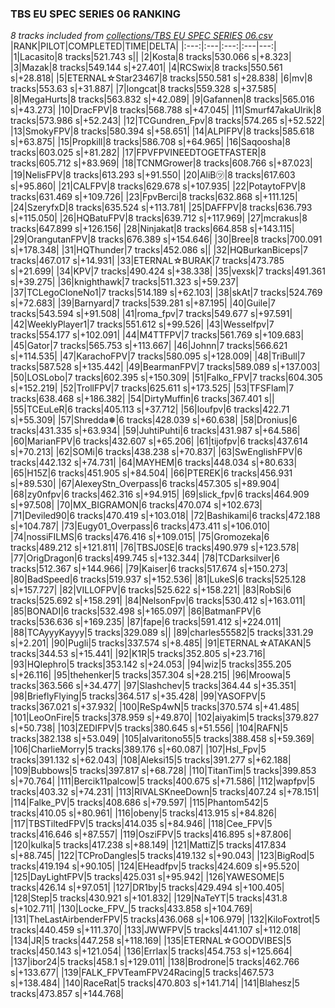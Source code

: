 ### TBS EU SPEC SERIES 06 RANKING
*8 tracks included from [collections/TBS EU SPEC SERIES 06.csv](/collections/TBS%20EU%20SPEC%20SERIES%2006.csv)*
|RANK|PILOT|COMPLETED|TIME|DELTA|
|:---:|:---|:---:|:---|---:|
|1|Lacasito|8 tracks|521.743 s||
|2|Kosta|8 tracks|530.066 s|+8.323|
|3|Mazak|8 tracks|549.144 s|+27.401|
|4|RCSwix|8 tracks|550.561 s|+28.818|
|5|ETERNAL☆Star23467|8 tracks|550.581 s|+28.838|
|6|mv|8 tracks|553.63 s|+31.887|
|7|longcat|8 tracks|559.328 s|+37.585|
|8|MegaHurts|8 tracks|563.832 s|+42.089|
|9|Gafannen|8 tracks|565.016 s|+43.273|
|10|DracFPV|8 tracks|568.788 s|+47.045|
|11|Smurf47akaUlrik|8 tracks|573.986 s|+52.243|
|12|TCGundren_Fpv|8 tracks|574.265 s|+52.522|
|13|SmokyFPV|8 tracks|580.394 s|+58.651|
|14|ALPIFPV|8 tracks|585.618 s|+63.875|
|15|Propkill|8 tracks|586.708 s|+64.965|
|16|Saqoosha|8 tracks|603.025 s|+81.282|
|17|FPVFPVINEEDTOGETFASTER|8 tracks|605.712 s|+83.969|
|18|TCNMGrower|8 tracks|608.766 s|+87.023|
|19|NelisFPV|8 tracks|613.293 s|+91.550|
|20|AliB㋡|8 tracks|617.603 s|+95.860|
|21|CALFPV|8 tracks|629.678 s|+107.935|
|22|PotaytoFPV|8 tracks|631.469 s|+109.726|
|23|FpvBerci|8 tracks|632.868 s|+111.125|
|24|SzeryfxD|8 tracks|635.524 s|+113.781|
|25|DAFFPV|8 tracks|636.793 s|+115.050|
|26|HQBatuFPV|8 tracks|639.712 s|+117.969|
|27|mcrakus|8 tracks|647.899 s|+126.156|
|28|Ninjakat|8 tracks|664.858 s|+143.115|
|29|OrangutanFPV|8 tracks|676.389 s|+154.646|
|30|Bree|8 tracks|700.091 s|+178.348|
|31|HQThunder|7 tracks|452.086 s||
|32|HQBurkanBiceps|7 tracks|467.017 s|+14.931|
|33|ETERNAL☆BURAK|7 tracks|473.785 s|+21.699|
|34|KPV|7 tracks|490.424 s|+38.338|
|35|vexsk|7 tracks|491.361 s|+39.275|
|36|knighthawk|7 tracks|511.323 s|+59.237|
|37|TCLegoCloneNo1|7 tracks|514.189 s|+62.103|
|38|skAt|7 tracks|524.769 s|+72.683|
|39|Barnyard|7 tracks|539.281 s|+87.195|
|40|Guile|7 tracks|543.594 s|+91.508|
|41|roma_fpv|7 tracks|549.677 s|+97.591|
|42|WeeklyPlayer1|7 tracks|551.612 s|+99.526|
|43|Wesselfpv|7 tracks|554.177 s|+102.091|
|44|M4TTFPV|7 tracks|561.769 s|+109.683|
|45|Gator|7 tracks|565.753 s|+113.667|
|46|Johnn|7 tracks|566.621 s|+114.535|
|47|KarachoFPV|7 tracks|580.095 s|+128.009|
|48|TriBull|7 tracks|587.528 s|+135.442|
|49|BearmanFPV|7 tracks|589.089 s|+137.003|
|50|LOSLobo|7 tracks|602.395 s|+150.309|
|51|Falko_FPV|7 tracks|604.305 s|+152.219|
|52|TrollFPV|7 tracks|625.611 s|+173.525|
|53|TFSFlam|7 tracks|638.468 s|+186.382|
|54|DirtyMuffin|6 tracks|367.401 s||
|55|TCEuLeR|6 tracks|405.113 s|+37.712|
|56|loufpv|6 tracks|422.71 s|+55.309|
|57|Shredda❅|6 tracks|428.039 s|+60.638|
|58|Dronius|6 tracks|431.335 s|+63.934|
|59|JuhtiPuhti|6 tracks|431.987 s|+64.586|
|60|MarianFPV|6 tracks|432.607 s|+65.206|
|61|tijofpv|6 tracks|437.614 s|+70.213|
|62|SOMi|6 tracks|438.238 s|+70.837|
|63|SwEnglishFPV|6 tracks|442.132 s|+74.731|
|64|MAYHEM|6 tracks|448.034 s|+80.633|
|65|H15Z|6 tracks|451.905 s|+84.504|
|66|PTEREK|6 tracks|456.931 s|+89.530|
|67|AlexeyStn_Overpass|6 tracks|457.305 s|+89.904|
|68|zy0nfpv|6 tracks|462.316 s|+94.915|
|69|slick_fpv|6 tracks|464.909 s|+97.508|
|70|MX_BIGRAMON|6 tracks|470.074 s|+102.673|
|71|Deviled90|6 tracks|470.419 s|+103.018|
|72|Bashikami|6 tracks|472.188 s|+104.787|
|73|Eugy01_Overpass|6 tracks|473.411 s|+106.010|
|74|nossiFILMS|6 tracks|476.416 s|+109.015|
|75|Gromozeka|6 tracks|489.212 s|+121.811|
|76|TBSJ0SE|6 tracks|490.979 s|+123.578|
|77|OrigDragon|6 tracks|499.745 s|+132.344|
|78|TCDarksilver|6 tracks|512.367 s|+144.966|
|79|Kaiser|6 tracks|517.674 s|+150.273|
|80|BadSpeed|6 tracks|519.937 s|+152.536|
|81|LukeS|6 tracks|525.128 s|+157.727|
|82|VILLOFPV|6 tracks|525.622 s|+158.221|
|83|RobSi|6 tracks|525.692 s|+158.291|
|84|NelsonFpv|6 tracks|530.412 s|+163.011|
|85|BONADI|6 tracks|532.498 s|+165.097|
|86|BatmanFPV|6 tracks|536.636 s|+169.235|
|87|fape|6 tracks|591.412 s|+224.011|
|88|TCAyyyKayyy|5 tracks|329.089 s||
|89|charles55582|5 tracks|331.29 s|+2.201|
|90|Pugli|5 tracks|337.574 s|+8.485|
|91|ETERNAL☆ATAKAN|5 tracks|344.53 s|+15.441|
|92|K1R|5 tracks|352.805 s|+23.716|
|93|HQlephro|5 tracks|353.142 s|+24.053|
|94|wiz|5 tracks|355.205 s|+26.116|
|95|thehenker|5 tracks|357.304 s|+28.215|
|96|Mroowa|5 tracks|363.566 s|+34.477|
|97|Slashchev|5 tracks|364.44 s|+35.351|
|98|BrieflyFlying|5 tracks|364.517 s|+35.428|
|99|YASOFPV|5 tracks|367.021 s|+37.932|
|100|ReSp4wN|5 tracks|370.574 s|+41.485|
|101|LeoOnFire|5 tracks|378.959 s|+49.870|
|102|aiyakim|5 tracks|379.827 s|+50.738|
|103|ZEDIFPV|5 tracks|380.645 s|+51.556|
|104|RAFN|5 tracks|382.138 s|+53.049|
|105|alvaritono55|5 tracks|388.458 s|+59.369|
|106|CharlieMorry|5 tracks|389.176 s|+60.087|
|107|Hsl_Fpv|5 tracks|391.132 s|+62.043|
|108|Aleksi15|5 tracks|391.277 s|+62.188|
|109|Bubbows|5 tracks|397.817 s|+68.728|
|110|TitanTim|5 tracks|399.853 s|+70.764|
|111|Bercik11palcow|5 tracks|400.675 s|+71.586|
|112|wapfpv|5 tracks|403.32 s|+74.231|
|113|RIVALSKneeDown|5 tracks|407.24 s|+78.151|
|114|Falke_PV|5 tracks|408.686 s|+79.597|
|115|Phantom542|5 tracks|410.05 s|+80.961|
|116|obeny|5 tracks|413.915 s|+84.826|
|117|TBSTiltedFPV|5 tracks|414.035 s|+84.946|
|118|Cee_FPV|5 tracks|416.646 s|+87.557|
|119|OsziFPV|5 tracks|416.895 s|+87.806|
|120|kulka|5 tracks|417.238 s|+88.149|
|121|MattiZ|5 tracks|417.834 s|+88.745|
|122|TCProDangles|5 tracks|419.132 s|+90.043|
|123|BigRod|5 tracks|419.194 s|+90.105|
|124|EHeadfpv|5 tracks|424.609 s|+95.520|
|125|DayLightFPV|5 tracks|425.031 s|+95.942|
|126|YAWESOME|5 tracks|426.14 s|+97.051|
|127|DR1by|5 tracks|429.494 s|+100.405|
|128|Step|5 tracks|430.921 s|+101.832|
|129|NaTeYT|5 tracks|431.8 s|+102.711|
|130|Locke_FPV_|5 tracks|433.858 s|+104.769|
|131|TheLastAirbenderFPV|5 tracks|436.068 s|+106.979|
|132|KiloFoxtrot|5 tracks|440.459 s|+111.370|
|133|JWWFPV|5 tracks|441.107 s|+112.018|
|134|JR|5 tracks|447.258 s|+118.169|
|135|ETERNAL☆GOODVIBES|5 tracks|450.143 s|+121.054|
|136|Errlax|5 tracks|454.753 s|+125.664|
|137|ibor24|5 tracks|458.1 s|+129.011|
|138|Brodrone|5 tracks|462.766 s|+133.677|
|139|FALK_FPVTeamFPV24Racing|5 tracks|467.573 s|+138.484|
|140|RaceRat|5 tracks|470.803 s|+141.714|
|141|Blahesz|5 tracks|473.857 s|+144.768|
